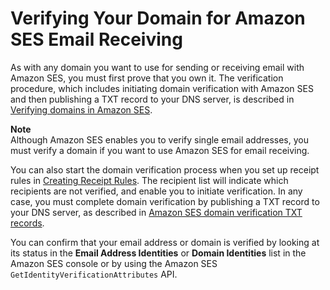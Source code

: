 # Verifying Your Domain for Amazon SES Email Receiving<a name="receiving-email-verification"></a>

As with any domain you want to use for sending or receiving email with Amazon SES, you must first prove that you own it\. The verification procedure, which includes initiating domain verification with Amazon SES and then publishing a TXT record to your DNS server, is described in [Verifying domains in Amazon SES](verify-domains.md)\.

**Note**  
Although Amazon SES enables you to verify single email addresses, you must verify a domain if you want to use Amazon SES for email receiving\.

You can also start the domain verification process when you set up receipt rules in [Creating Receipt Rules](receiving-email-receipt-rules.md)\. The recipient list will indicate which recipients are not verified, and enable you to initiate verification\. In any case, you must complete domain verification by publishing a TXT record to your DNS server, as described in [Amazon SES domain verification TXT records](dns-txt-records.md)\.

You can confirm that your email address or domain is verified by looking at its status in the **Email Address Identities** or **Domain Identities** list in the Amazon SES console or by using the Amazon SES `GetIdentityVerificationAttributes` API\.
